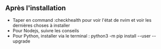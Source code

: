 ## Après l'installation

- Taper en command :checkhealth pour voir l'état de nvim et voir les dernières choses à installer
- Pour Nodejs, suivre les conseils
- Pour Python, installer via le terminal : python3 -m pip install --user --upgrade 
